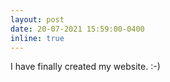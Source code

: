 ```yaml
---
layout: post
date: 20-07-2021 15:59:00-0400
inline: true
---
```


I have finally created my website. :-)
